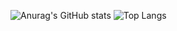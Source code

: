 ![Anurag's GitHub stats](https://github-readme-stats.vercel.app/api?username=hyein&show_icons=true&theme=graywhite)
![Top Langs](https://github-readme-stats.vercel.app/api/top-langs/?username=hy31n&layout=compact&theme=graywhite)
